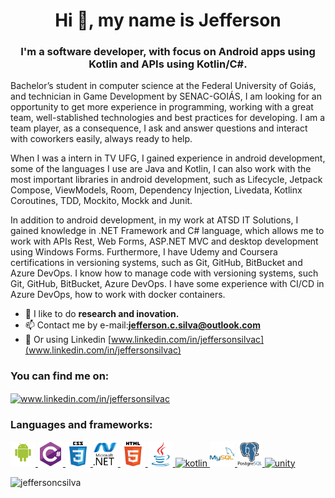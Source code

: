 <h1 align="center">Hi 👋, my name is Jefferson</h1>
<h3 align="center">I'm a software developer, with focus on Android apps using Kotlin and APIs using Kotlin/C#.</h3>
<!-- <h3 align="center">Desenvolvedor de aplicativos mobile android e aplicações para desktop.</h3> -->
<p>
  Bachelor’s student in computer science at the Federal University of Goiás, and technician in Game Development by SENAC-GOIÁS, I am looking for an opportunity to get more experience in programming, working with a great team, well-stablished technologies and best practices for developing. I am a team player, as a consequence, I ask and answer questions and interact with coworkers easily, always ready to help.
</p>
<p>
When I was a intern in TV UFG, I gained experience in android development, some of the languages I use are Java and Kotlin, I can also work with the most important libraries in android development, such as Lifecycle, Jetpack Compose, ViewModels, Room, Dependency Injection, Livedata, Kotlinx Coroutines, TDD, Mockito, Mockk and Junit.
</p>
<p>
In addition to android development, in my work at ATSD IT Solutions, I gained knowledge in .NET Framework and C# language, which allows me to work with APIs Rest, Web Forms, ASP.NET MVC and  desktop development using Windows Forms.
Furthermore, I have Udemy and Coursera certifications in versioning systems, such as Git, GitHub, BitBucket and Azure DevOps.
I know how to manage code with versioning systems, such Git, GitHub, BitBucket, Azure DevOps. I have some experience with CI/CD in Azure DevOps, how to work with docker containers.
</p>

- 👯 I like to do **research and inovation.** <br>
- 📫 Contact me by e-mail:**jefferson.c.silva@outlook.com** <br>
- 📄 Or using Linkedin [www.linkedin.com/in/jeffersonsilvac](www.linkedin.com/in/jeffersonsilvac)
<!-- 
- 👯 Eu procuro colaborar em **pesquisa e inovação.**
- 💬 Me pergunte sobre **desenvolvimento android, java, desenvolvimento de jogos, linguagem C#, e tudo mais sobre o mundo da computação.**
- 📫 Fale comigo em **jefferson.c.silva@outlook.com**
- 📄 Saiba mais em [www.linkedin.com/in/jeffersonsilvac](www.linkedin.com/in/jeffersonsilvac)
-->
<h3 align="left">You can find me on:</h3>

<p align="left">
  <a href="https://linkedin.com/in/www.linkedin.com/in/jeffersonsilvac" target="blank">
    <img align="center" src="https://raw.githubusercontent.com/rahuldkjain/github-profile-readme-generator/master/src/images/icons/Social/linked-in-alt.svg" alt="www.linkedin.com/in/jeffersonsilvac" height="30" width="40" />
  </a>
</p>

<h3 align="left">Languages and frameworks:</h3>
<p align="left"> 
  <a href="https://developer.android.com" target="_blank" rel="noreferrer"> 
    <img src="https://raw.githubusercontent.com/devicons/devicon/master/icons/android/android-original-wordmark.svg" alt="android" width="40" height="40"/> 
  </a>
  <a href="https://www.w3schools.com/cs/" target="_blank" rel="noreferrer">
    <img src="https://raw.githubusercontent.com/devicons/devicon/master/icons/csharp/csharp-original.svg" alt="csharp" width="40" height="40"/> 
  </a>
  <a href="https://www.w3schools.com/css/" target="_blank" rel="noreferrer"> 
    <img src="https://raw.githubusercontent.com/devicons/devicon/master/icons/css3/css3-original-wordmark.svg" alt="css3" width="40" height="40"/> 
  </a>
  <a href="https://dotnet.microsoft.com/" target="_blank" rel="noreferrer"> 
    <img src="https://raw.githubusercontent.com/devicons/devicon/master/icons/dot-net/dot-net-original-wordmark.svg" alt="dotnet" width="40" height="40"/>
  </a>
  <a href="https://www.w3.org/html/" target="_blank" rel="noreferrer"> 
    <img src="https://raw.githubusercontent.com/devicons/devicon/master/icons/html5/html5-original-wordmark.svg" alt="html5" width="40" height="40"/> 
  </a> 
  <a href="https://www.java.com" target="_blank" rel="noreferrer"> 
    <img src="https://raw.githubusercontent.com/devicons/devicon/master/icons/java/java-original.svg" alt="java" width="40" height="40"/> 
  </a> 
  <a href="https://kotlinlang.org" target="_blank" rel="noreferrer"> 
    <img src="https://www.vectorlogo.zone/logos/kotlinlang/kotlinlang-icon.svg" alt="kotlin" width="40" height="40"/>
  </a> 
  <a href="https://www.mysql.com/" target="_blank" rel="noreferrer"> 
    <img src="https://raw.githubusercontent.com/devicons/devicon/master/icons/mysql/mysql-original-wordmark.svg" alt="mysql" width="40" height="40"/> 
  </a>
  <a href="https://www.postgresql.org" target="_blank" rel="noreferrer">
    <img src="https://raw.githubusercontent.com/devicons/devicon/master/icons/postgresql/postgresql-original-wordmark.svg" alt="postgresql" width="40" height="40"/>
  </a>
  <a href="https://unity.com/" target="_blank" rel="noreferrer"> 
    <img src="https://www.vectorlogo.zone/logos/unity3d/unity3d-icon.svg" alt="unity" width="40" height="40"/>
  </a>
</p>

<p align="left"> <img src="https://komarev.com/ghpvc/?username=jeffersoncsilva&label=Profile%20views&color=0e75b6&style=flat" alt="jeffersoncsilva" /> </p>
